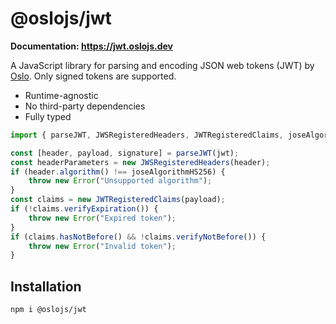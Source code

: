 # @oslojs/jwt

**Documentation: https://jwt.oslojs.dev**

A JavaScript library for parsing and encoding JSON web tokens (JWT) by [Oslo](https://oslojs.dev). Only signed tokens are supported.

- Runtime-agnostic
- No third-party dependencies
- Fully typed

```ts
import { parseJWT, JWSRegisteredHeaders, JWTRegisteredClaims, joseAlgorithmHS256 } from "@oslojs/jwt";

const [header, payload, signature] = parseJWT(jwt);
const headerParameters = new JWSRegisteredHeaders(header);
if (header.algorithm() !== joseAlgorithmHS256) {
	throw new Error("Unsupported algorithm");
}
const claims = new JWTRegisteredClaims(payload);
if (!claims.verifyExpiration()) {
	throw new Error("Expired token");
}
if (claims.hasNotBefore() && !claims.verifyNotBefore()) {
	throw new Error("Invalid token");
}
```

## Installation

```
npm i @oslojs/jwt
```
